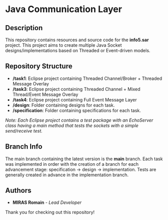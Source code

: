 # Java Communication Layer
## Description
This repository contains resources and source code for the **info5.sar** project. This project aims to create multiple Java Socket designs/implementations based on Threaded or Event-driven models.

## Repository Structure
- **/task1**: Eclipse project containing Threaded Channel/Broker + Threaded Message Overlay
- **/task3**: Eclipse project containing Threaded Channel + Mixed Thread/Event Message Overlay
- **/task4**: Eclipse project containing Full Event Message Layer
- **/design**: Folder containing designs for each task.
- **/specification**: Folder containing specifications for each task.

*Note: Each Eclipse project contains a test package with an EchoServer class having a main method that tests the sockets with a simple send/receive test.*

## Branch Info

The main branch containing the latest version is the **main** branch.
Each task was implemented in order with the creation of a branch for each advancement stage: specification -> design -> implementation.
Tests are generally created in advance in the implementation branch.

## Authors
- **MIRAS Romain** - *Lead Developer*

Thank you for checking out this repository!